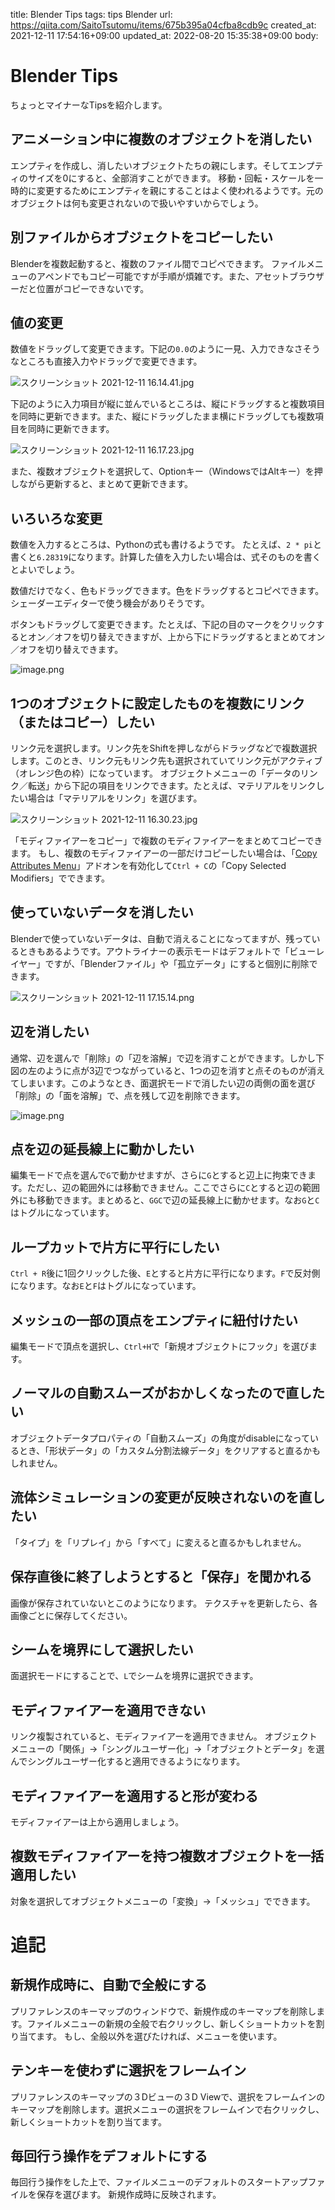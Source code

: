 title: Blender Tips
tags: tips Blender
url: https://qiita.com/SaitoTsutomu/items/675b395a04cfba8cdb9c
created_at: 2021-12-11 17:54:16+09:00
updated_at: 2022-08-20 15:35:38+09:00
body:

# Blender Tips

ちょっとマイナーなTipsを紹介します。

## アニメーション中に複数のオブジェクトを消したい

エンプティを作成し、消したいオブジェクトたちの親にします。そしてエンプティのサイズを0にすると、全部消すことができます。
移動・回転・スケールを一時的に変更するためにエンプティを親にすることはよく使われるようです。元のオブジェクトは何も変更されないので扱いやすいからでしょう。

## 別ファイルからオブジェクトをコピーしたい

Blenderを複数起動すると、複数のファイル間でコピペできます。
ファイルメニューのアペンドでもコピー可能ですが手順が煩雑です。また、アセットブラウザーだと位置がコピーできないです。

## 値の変更

数値をドラッグして変更できます。下記の`0.0`のように一見、入力できなさそうなところも直接入力やドラッグで変更できます。

![スクリーンショット 2021-12-11 16.14.41.jpg](https://qiita-image-store.s3.ap-northeast-1.amazonaws.com/0/13955/9838c61b-8117-3497-8053-114b7adf14f3.jpeg)

下記のように入力項目が縦に並んでいるところは、縦にドラッグすると複数項目を同時に更新できます。また、縦にドラッグしたまま横にドラッグしても複数項目を同時に更新できます。

![スクリーンショット 2021-12-11 16.17.23.jpg](https://qiita-image-store.s3.ap-northeast-1.amazonaws.com/0/13955/ed2c45a7-4a00-80ce-d9b5-ebd661f83e59.jpeg)

また、複数オブジェクトを選択して、Optionキー（WindowsではAltキー）を押しながら更新すると、まとめて更新できます。

## いろいろな変更

数値を入力するところは、Pythonの式も書けるようです。
たとえば、`2 * pi`と書くと`6.28319`になります。計算した値を入力したい場合は、式そのものを書くとよいでしょう。

数値だけでなく、色もドラッグできます。色をドラッグするとコピペできます。シェーダーエディターで使う機会がありそうです。

ボタンもドラッグして変更できます。たとえば、下記の目のマークをクリックするとオン／オフを切り替えできますが、上から下にドラッグするとまとめてオン／オフを切り替えできます。

![image.png](https://qiita-image-store.s3.ap-northeast-1.amazonaws.com/0/13955/ef33076e-8041-fe94-95ed-bd846a0c72a4.png)


## 1つのオブジェクトに設定したものを複数にリンク（またはコピー）したい

リンク元を選択します。リンク先をShiftを押しながらドラッグなどで複数選択します。このとき、リンク元もリンク先も選択されていてリンク元がアクティブ（オレンジ色の枠）になっています。
オブジェクトメニューの「データのリンク／転送」から下記の項目をリンクできます。たとえば、マテリアルをリンクしたい場合は「マテリアルをリンク」を選びます。

![スクリーンショット 2021-12-11 16.30.23.jpg](https://qiita-image-store.s3.ap-northeast-1.amazonaws.com/0/13955/87e3180a-2cb5-24ae-131a-4e141999424c.jpeg)

「モディファイアーをコピー」で複数のモディファイアーをまとめてコピーできます。
もし、複数のモディファイアーの一部だけコピーしたい場合は、「[Copy Attributes Menu](https://docs.blender.org/manual/en/latest/addons/interface/copy_attributes.html)」アドオンを有効化して`Ctrl + C`の「Copy Selected Modifiers」でできます。

## 使っていないデータを消したい

Blenderで使っていないデータは、自動で消えることになってますが、残っているときもあるようです。アウトライナーの表示モードはデフォルトで「ビューレイヤー」ですが、「Blenderファイル」や「孤立データ」にすると個別に削除できます。

![スクリーンショット 2021-12-11 17.15.14.png](https://qiita-image-store.s3.ap-northeast-1.amazonaws.com/0/13955/d1dc312a-f430-6929-f265-bf8dd8ca8ba8.png)

## 辺を消したい

通常、辺を選んで「削除」の「辺を溶解」で辺を消すことができます。しかし下図の左のように点が3辺でつながっていると、1つの辺を消すと点そのものが消えてしまいます。このようなとき、面選択モードで消したい辺の両側の面を選び「削除」の「面を溶解」で、点を残して辺を削除できます。

![image.png](https://qiita-image-store.s3.ap-northeast-1.amazonaws.com/0/13955/4de171e2-5798-4c1d-df2f-0337a2c7455a.png)

## 点を辺の延長線上に動かしたい

編集モードで点を選んで`G`で動かせますが、さらに`G`とすると辺上に拘束できます。ただし、辺の範囲外には移動できません。ここでさらに`C`とすると辺の範囲外にも移動できます。まとめると、`GGC`で辺の延長線上に動かせます。なお`G`と`C`はトグルになっています。

## ループカットで片方に平行にしたい

`Ctrl + R`後に1回クリックした後、`E`とすると片方に平行になります。`F`で反対側になります。なお`E`と`F`はトグルになっています。

## メッシュの一部の頂点をエンプティに紐付けたい

編集モードで頂点を選択し、`Ctrl+H`で「新規オブジェクトにフック」を選びます。

## ノーマルの自動スムーズがおかしくなったので直したい

オブジェクトデータプロパティの「自動スムーズ」の角度がdisableになっているとき、「形状データ」の「カスタム分割法線データ」をクリアすると直るかもしれません。

## 流体シミュレーションの変更が反映されないのを直したい

「タイプ」を「リプレイ」から「すべて」に変えると直るかもしれません。

## 保存直後に終了しようとすると「保存」を聞かれる

画像が保存されていないとこのようになります。
テクスチャを更新したら、各画像ごとに保存してください。

## シームを境界にして選択したい

面選択モードにすることで、`L`でシームを境界に選択できます。

## モディファイアーを適用できない

リンク複製されていると、モディファイアーを適用できません。
オブジェクトメニューの「関係」→「シングルユーザー化」→「オブジェクトとデータ」を選んでシングルユーザー化すると適用できるようになります。

## モディファイアーを適用すると形が変わる

モディファイアーは上から適用しましょう。

## 複数モディファイアーを持つ複数オブジェクトを一括適用したい

対象を選択してオブジェクトメニューの「変換」→「メッシュ」でできます。

# 追記

## 新規作成時に、自動で全般にする

プリファレンスのキーマップのウィンドウで、新規作成のキーマップを削除します。ファイルメニューの新規の全般で右クリックし、新しくショートカットを割り当てます。
もし、全般以外を選びたければ、メニューを使います。

## テンキーを使わずに選択をフレームイン

プリファレンスのキーマップの３Dビューの３D Viewで、選択をフレームインのキーマップを削除します。選択メニューの選択をフレームインで右クリックし、新しくショートカットを割り当てます。

## 毎回行う操作をデフォルトにする

毎回行う操作をした上で、ファイルメニューのデフォルトのスタートアップファイルを保存を選びます。
新規作成時に反映されます。


